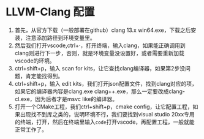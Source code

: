 # LLVM-Clang 配置

1. 首先，从官方下载（一般部署在github）clang 13.x win64.exe，下载之后安装，注意添加路径到环境变量里。
2. 然后我们打开vscode,ctrl+·，打开终端，输入clang，如果能正确调用到clang则进行下一步，否则，就是环境变量没设置好，或者需要重新加载vscode的环境。
3. ctrl+shift+p，输入 scan for kits，让它查找clang编译器，如果第2步没问题，肯定能找得到。
4. ctrl+shift+p，输入 edit kits，我们打开json配置文件，找到clang对应的项，如果它的编译器内容是clang.exe clang++.exe，那么一定要改成clang-cl.exe，因为后者才是msvc like的编译器。
5. 打开一个CMake工程，我们ctrl+shift+p，cmake config，让它配置工程，如果出现找不到库之类的，说明环境不行，我们要找到visual studio 20xx专用的终端，打开，然后在终端里输入`code`打开vscode，再配置工程，一般就能正常工作了。